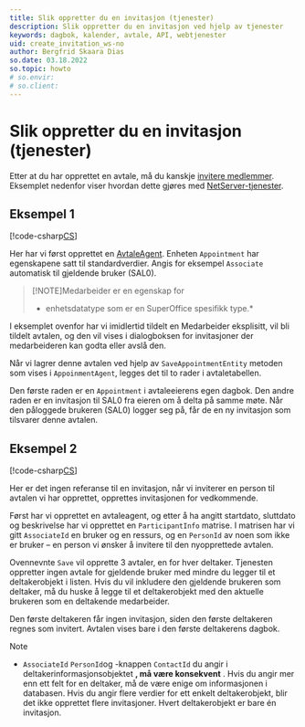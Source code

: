 ```yaml
---
title: Slik oppretter du en invitasjon (tjenester)
description: Slik oppretter du en invitasjon ved hjelp av tjenester
keywords: dagbok, kalender, avtale, API, webtjenester
uid: create_invitation_ws-no
author: Bergfrid Skaara Dias
so.date: 03.18.2022
so.topic: howto
# so.envir:
# so.client:
---
```


# Slik oppretter du en invitasjon (tjenester)

Etter at du har opprettet en avtale, må du kanskje [invitere medlemmer][1]. Eksemplet nedenfor viser hvordan dette gjøres med [NetServer-tjenester][2].

## Eksempel 1

[!code-csharp[CS](includes/create-invite-services-1.cs)]

Her har vi først opprettet en [AvtaleAgent][3]. Enheten `Appointment` har egenskapene satt til standardverdier. Angis for eksempel `Associate` automatisk til gjeldende bruker (SAL0).

> [!NOTE]Medarbeider er en egenskap for 
> * enhetsdatatype som er en SuperOffice spesifikk type.*

I eksemplet ovenfor har vi imidlertid tildelt en Medarbeider eksplisitt, vil bli tildelt avtalen, og den vil vises i dialogboksen for invitasjoner der medarbeideren kan godta eller avslå den.

Når vi lagrer denne avtalen ved hjelp av `SaveAppointmentEntity` metoden som vises i `AppoinmentAgent`, legges det til to rader i avtaletabellen.

Den første raden er en `Appointment` i avtaleeierens egen dagbok. Den andre raden er en invitasjon til SAL0 fra eieren om å delta på samme møte. Når den påloggede brukeren (SAL0) logger seg på, får de en ny invitasjon som tilsvarer denne avtalen.

## Eksempel 2

[!code-csharp[CS](includes/create-invite-services-2.cs)]

Her er det ingen referanse til en invitasjon, når vi inviterer en person til avtalen vi har opprettet, opprettes invitasjonen for vedkommende.

Først har vi opprettet en avtaleagent, og etter å ha angitt startdato, sluttdato og beskrivelse har vi opprettet en `ParticipantInfo` matrise. I matrisen har vi gitt `AssociateId` en bruker og en ressurs, og en `PersonId` av noen som ikke er bruker – en person vi ønsker å invitere til den nyopprettede avtalen.

Ovennevnte `Save` vil opprette 3 avtaler, en for hver deltaker. Tjenesten oppretter ingen avtale for gjeldende bruker med mindre du legger til et deltakerobjekt i listen. Hvis du vil inkludere den gjeldende brukeren som deltaker, må du huske å legge til et deltakerobjekt med den aktuelle brukeren som en deltakende medarbeider.

Den første deltakeren får ingen invitasjon, siden den første deltakeren regnes som invitert. Avtalen vises bare i den første deltakerens dagbok.

> [!NOTE]
> - `AssociateId` `PersonId`og -knappen `ContactId` du angir i deltakerinformasjonsobjektet **, må være konsekvent** . Hvis du angir mer enn ett felt for en deltaker, må de være enige om informasjonen i databasen. Hvis du angir flere verdier for ett enkelt deltakerobjekt, blir det ikke opprettet flere invitasjoner. Hvert deltakerobjekt er bare én invitasjon.

<!-- Referenced links -->
[1]: ../../invitations.md
[2]: ../../../api/web-services/index.md
[3]: ../../../api/reference/restful/agent/Appointment_Agent/index.md
